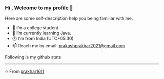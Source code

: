 ### Hi , Welcome to my profile 👋

Here are some self-description help you being familiar with me.

- 🏫 I’m a college student.
- 💪 I’m currently learning Java.
- 🕗 I'm from India (UTC+05:30)
- 📫 Reach me by email: [prakashprakhar2021@gmail.com](mailto:prakashprakhar2021@gmail.com)

Following is my github stats



---

⭐️ From [prakhar1611](https://github.com/prakhar1611)
